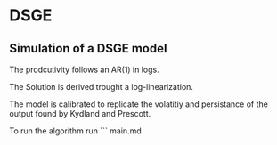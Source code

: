 # DSGE
## Simulation of a DSGE model 


The prodcutivity follows an AR(1) in logs.

The Solution is derived trought a log-linearization.

The model is calibrated to replicate the volatitiy and persistance of the output found by Kydland and Prescott.

To run the algorithm run ```
main.md
```
